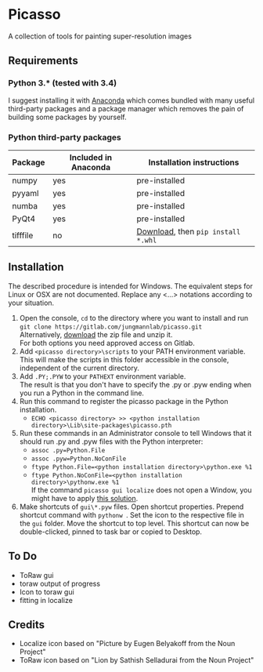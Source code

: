 # Picasso
A collection of tools for painting super-resolution images

## Requirements
### Python 3.* (tested with 3.4)  
I suggest installing it with [Anaconda](https://www.continuum.io/downloads) which comes bundled with many useful third-party packages and a package manager which removes the pain of building some packages by yourself.

### Python third-party packages
| Package  | Included in Anaconda | Installation instructions |
| -------- | -------------------- | ------------------------- |
| numpy    | yes                  | pre-installed             |
| pyyaml   | yes                  | pre-installed             |
| numba    | yes                  | pre-installed             |
| PyQt4    | yes                  | pre-installed             |
| tifffile | no                   | [Download](http://www.lfd.uci.edu/~gohlke/pythonlibs/), then `pip install *.whl` |

## Installation
The described procedure is intended for Windows. The equivalent steps for Linux or OSX are not documented.
Replace any <...> notations according to your situation.
1. Open the console, `cd` to the directory where you want to install and run  
`git clone https://gitlab.com/jungmannlab/picasso.git`  
Alternatively, [download](https://gitlab.com/jungmannlab/picasso) the zip file and unzip it.  
For both options you need approved access on Gitlab.
3. Add `<picasso directory>\scripts` to your PATH environment variable.  
This will make the scripts in this folder accessible in the
console, independent of the current directory.
4. Add `.PY;.PYW` to your `PATHEXT` environment variable.  
The result is that you don't have to specify the .py or .pyw ending when you run a Python in the command line.
5. Run this command to register the picasso package in the Python installation.
    - `ECHO <picasso directory> >> <python installation directory>\Lib\site-packages\picasso.pth`
6. Run these commands in an Administrator console to tell Windows that it should run .py and .pyw files with the Python interpreter:
    - `assoc .py=Python.File`
    - `assoc .pyw=Python.NoConFile`
    - `ftype Python.File=<python installation directory>\python.exe %1`
    - `ftype Python.NoConFile=<python installation directory>\pythonw.exe %1`  
If the command `picasso gui localize` does not open a Window, you might have to apply
[this solution](http://stackoverflow.com/questions/2640971/windows-is-not-passing-command-line-arguments-to-python-programs-executed-from-t).
7. Make shortcuts of `gui\*.pyw` files. Open shortcut properties. Prepend shortcut command with `pythonw `. Set the icon to the respective file in the `gui` folder. Move the shortcut to top level. This shortcut can now be double-clicked, pinned to task bar or copied to Desktop.

## To Do
- ToRaw gui
- toraw output of progress
- Icon to toraw gui
- fitting in localize


## Credits
- Localize icon based on "Picture by Eugen Belyakoff from the Noun Project"
- ToRaw icon based on "Lion by Sathish Selladurai from the Noun Project"
